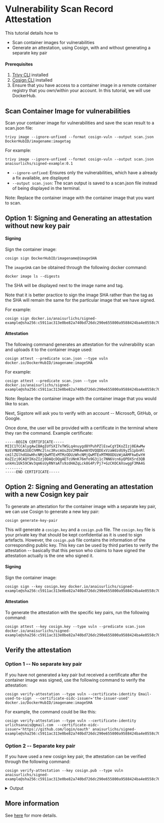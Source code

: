 # Vulnerability Scan Record Attestation

This tutorial details how to

- Scan container images for vulnerabilities
- Generate an attestation, using Cosign, with and without generating a separate key pair

#### Prerequisites

1. [Trivy CLI](../../getting-started/installation.md) installed
2. [Cosign CLI](https://docs.sigstore.dev/cosign/system_config/installation/) installed
3. Ensure that you have access to a container image in a remote container registry that you own/within your account. In this tutorial, we will use DockerHub.

## Scan Container Image for vulnerabilities

Scan your container image for vulnerabilities and save the scan result to a scan.json file:
```
trivy image --ignore-unfixed --format cosign-vuln --output scan.json DockerHubID/imagename:imagetag
```

For example:
```
trivy image --ignore-unfixed --format cosign-vuln --output scan.json anaisurlichs/signed-example:0.1
```

* `--ignore-unfixed`: Ensures only the vulnerabilities, which have a already a fix available, are displayed
* `--output scan.json`: The scan output is saved to a scan.json file instead of being displayed in the terminal.

Note: Replace the container image with the container image that you want to scan.

## Option 1: Signing and Generating an attestation without new key pair

#### Signing

Sign the container image:
```
cosign sign DockerHubID/imagename@imageSHA
```

The `imageSHA` can be obtained through the following docker command:
```
docker image ls --digests
```
The SHA will be displayed next to the image name and tag.

Note that it is better practice to sign the image SHA rather than the tag as the SHA will remain the same for the particular image that we have signed.

For example:
```
cosign sign docker.io/anaisurlichs/signed-example@sha256:c5911ac313e0be82a740bd726dc290e655800a9588424ba4e0558c705d1287fd
```

#### Attestation

The following command generates an attestation for the vulnerability scan and uploads it to the container image used:
```
cosign attest --predicate scan.json --type vuln docker.io/DockerHubID/imagename:imageSHA
```

For example:
```
cosign attest --predicate scan.json --type vuln docker.io/anaisurlichs/signed-example@sha256:c5911ac313e0be82a740bd726dc290e655800a9588424ba4e0558c705d1287fd
```

Note: Replace the container image with the container image that you would like to scan.

Next, Sigstore will ask you to verify with an account -- Microsoft, GitHub, or Google.

Once done, the user will be provided with a certificate in the terminal where they ran the command. Example certificate:
```
-----BEGIN CERTIFICATE-----
MIIC1TCCAlygAwIBAgIUfSXI7xTWSLq4nuygd8YPuhPZlEswCgYIKoZIzj0EAwMw
NzEVMBMGA1UEChMMc2lnc3RvcmUuZGV2MR4wHAYDVQQDExVzaWdzdG9yZS1pbnRl
cm1lZGlhdGUwHhcNMjQwMTExMTMzODUzWhcNMjQwMTExMTM0ODUzWjAAMFkwEwYH
KoZIzj0CAQYIKoZIzj0DAQcDQgAETcUNnK76mfo9G3j1c7NN6Vcn6yQPDX5rd3QB
unkHs1Uk59CWv3qm6sUyRNYaATs9zdHAZqLck8G4P/Pj7+GzCKOCAXswggF3MA4G
........
-----END CERTIFICATE-----
```


## Option 2: Signing and Generating an attestation with a new Cosign key pair

To generate an attestation for the container image with a separate key pair, we can use Cosign to generate a new key pair:
```
cosign generate-key-pair 
```

This will generate a `cosign.key` and a `cosign.pub` file. The `cosign.key` file is your private key that should be kept confidential as it is used to sign artefacts. However, the `cosign.pub` file contains the information of the corresponding public key. This key can be used by third parties to verify the attestation -- basically that this person who claims to have signed the attestation actually is the one who signed it. 

#### Signing

Sign the container image:
```
cosign sign --key cosign.key docker.io/anaisurlichs/signed-example@sha256:c5911ac313e0be82a740bd726dc290e655800a9588424ba4e0558c705d1287fd
```

#### Attestation

To generate the attestation with the specific key pairs, run the following command:
```
cosign attest --key cosign.key --type vuln --predicate scan.json docker.io/anaisurlichs/signed-example@sha256:c5911ac313e0be82a740bd726dc290e655800a9588424ba4e0558c705d1287fd 
```

## Verify the attestation

### Option 1 -- No separate key pair

If you have not generated a key pair but received a certificate after the container image was signed, use the following command to verify the attestation:

```
cosign verify-attestation --type vuln --certificate-identity Email-used-to-sign  --certificate-oidc-issuer='the-issuer-used' docker.io/DockerHubID/imagename:imageSHA
```

For example, the command could be like this:
```
cosign verify-attestation --type vuln --certificate-identity urlichsanais@gmail.com  --certificate-oidc-issuer='https://github.com/login/oauth' anaisurlichs/signed-example@sha256:c5911ac313e0be82a740bd726dc290e655800a9588424ba4e0558c705d1287fd
```

### Option 2 -- Separate key pair

If you have used a new cosign key pair, the attestation can be verified through the following command:
```
cosign verify-attestation --key cosign.pub --type vuln anaisurlichs/signed-example@sha256:c5911ac313e0be82a740bd726dc290e655800a9588424ba4e0558c705d1287fd 
```

<details>
<summary>Output</summary>

The output should look similar to the following:
```
Verification for anaisurlichs/signed-example@sha256:c5911ac313e0be82a740bd726dc290e655800a9588424ba4e0558c705d1287fd --
The following checks were performed on each of these signatures:
  - The cosign claims were validated
  - Existence of the claims in the transparency log was verified offline
  - The signatures were verified against the specified public key
{"payloadType":"application/vnd.in-toto+json","payload":
```
</details>

## More information

See [here][vuln-attestation] for more details.

[vuln-attestation]: ../../docs/supply-chain/attestation/vuln.md